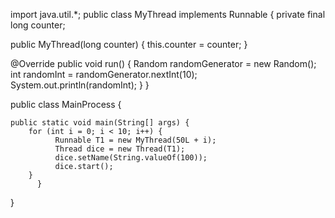 import java.util.*;
public class MyThread implements Runnable  {
private final long counter;

public MyThread(long counter) {
    this.counter = counter;
  }

  @Override
  public void run() {
    Random randomGenerator = new Random();
      int randomInt = randomGenerator.nextInt(10);
  System.out.println(randomInt);
  }
}


public class MainProcess {

	public static void main(String[] args) {
		for (int i = 0; i < 10; i++) {
		      Runnable T1 = new MyThread(50L + i);
		      Thread dice = new Thread(T1);
		      dice.setName(String.valueOf(100));
		      dice.start();
		}
	      }
}
